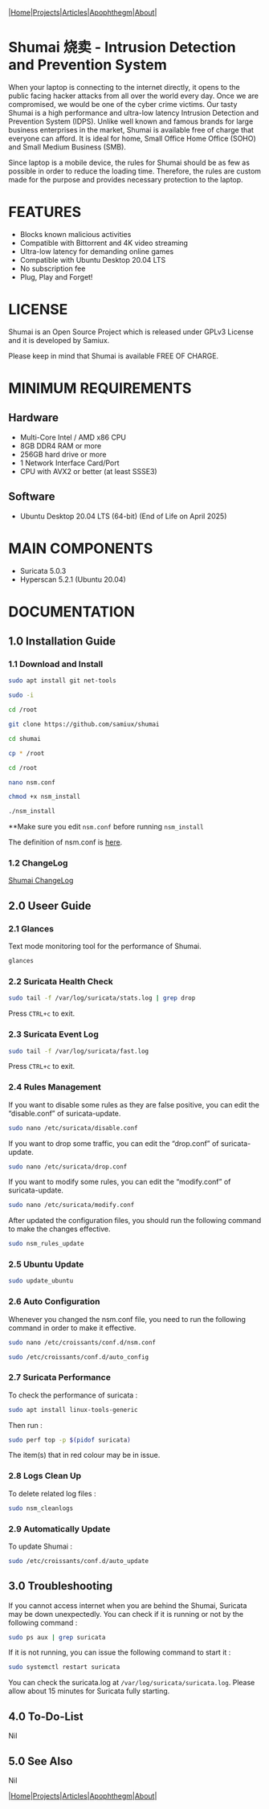 |[Home](/README.md)|[Projects](/projects.md)|[Articles](/articles.md)|[Apophthegm](/apophthegm.md)|[About](/about.md)|

# **Shumai 烧卖 - Intrusion Detection and Prevention System**

When your laptop is connecting to the internet directly, it opens to the public facing hacker attacks from all over the world every day.  Once we are compromised, we would be one of the cyber crime victims.  Our tasty Shumai is a high performance and ultra-low latency Intrusion Detection and Prevention System (IDPS).  Unlike well known and famous brands for large business enterprises in the market, Shumai is available free of charge that everyone can afford.  It is ideal for home, Small Office Home Office (SOHO) and Small Medium Business (SMB).

Since laptop is a mobile device, the rules for Shumai should be as few as possible in order to reduce the loading time.  Therefore, the rules are custom made for the purpose and provides necessary protection to the laptop.

# FEATURES

- Blocks known malicious activities  
- Compatible with Bittorrent and 4K video streaming  
- Ultra-low latency for demanding online games  
- Compatible with Ubuntu Desktop 20.04 LTS  
- No subscription fee  
- Plug, Play and Forget!  

# LICENSE

Shumai is an Open Source Project which is released under GPLv3 License and it is developed by Samiux.

Please keep in mind that Shumai is available 	FREE OF CHARGE.

# MINIMUM REQUIREMENTS

## Hardware

- Multi-Core Intel / AMD x86 CPU  
- 8GB DDR4 RAM or more  
- 256GB hard drive or more  
- 1 Network Interface Card/Port   
- CPU with AVX2 or better (at least SSSE3)  

## Software

- Ubuntu Desktop 20.04 LTS (64-bit) (End of Life on April 2025)

# MAIN COMPONENTS

- Suricata 5.0.3  
- Hyperscan 5.2.1 (Ubuntu 20.04)  

# DOCUMENTATION

## 1.0 Installation Guide

### 1.1 Download and Install

```bash
sudo apt install git net-tools

sudo -i

cd /root

git clone https://github.com/samiux/shumai

cd shumai

cp * /root

cd /root

nano nsm.conf

chmod +x nsm_install

./nsm_install
```

**Make sure you edit ```nsm.conf``` before running ```nsm_install```

The definition of nsm.conf is [here](https://samiux.github.io/nsmconf-hidps).

### 1.2 ChangeLog

[Shumai ChangeLog](https://samiux.github.io/changelog)

## 2.0 Useer Guide

### 2.1 Glances

Text mode monitoring tool for the performance of Shumai.

```bash
glances
```

### 2.2 Suricata Health Check

```bash
sudo tail -f /var/log/suricata/stats.log | grep drop
```

Press ```CTRL+c``` to exit.

### 2.3 Suricata Event Log

```bash
sudo tail -f /var/log/suricata/fast.log
```

Press ```CTRL+c``` to exit.

### 2.4 Rules Management

If you want to disable some rules as they are false positive, you can edit the “disable.conf” of suricata-update.

```bash
sudo nano /etc/suricata/disable.conf
```

If you want to drop some traffic, you can edit the “drop.conf” of suricata-update.

```bash
sudo nano /etc/suricata/drop.conf
```

If you want to modify some rules, you can edit the “modify.conf” of suricata-update.

```bash
sudo nano /etc/suricata/modify.conf
```

After updated the configuration files, you should run the following command to make the changes effective.

```bash
sudo nsm_rules_update
```

### 2.5 Ubuntu Update

```bash
sudo update_ubuntu
```

### 2.6 Auto Configuration

Whenever you changed the nsm.conf file, you need to run the following command in order to make it effective.

```bash
sudo nano /etc/croissants/conf.d/nsm.conf

sudo /etc/croissants/conf.d/auto_config
```

### 2.7 Suricata Performance

To check the performance of suricata :

```bash
sudo apt install linux-tools-generic
```

Then run :

```bash
sudo perf top -p $(pidof suricata)
```

The item(s) that in red colour may be in issue.

### 2.8 Logs Clean Up

To delete related log files :

```bash
sudo nsm_cleanlogs
```

### 2.9 Automatically Update

To update Shumai :

```bash
sudo /etc/croissants/conf.d/auto_update
```

## 3.0 Troubleshooting

If you cannot access internet when you are behind the Shumai, Suricata may be down unexpectedly. You can check if it is running or not by the following command :

```bash
sudo ps aux | grep suricata
```

If it is not running, you can issue the following command to start it :

```bash
sudo systemctl restart suricata
```

You can check the suricata.log at ```/var/log/suricata/suricata.log```. Please allow about 15 minutes for Suricata fully starting.

## 4.0 To-Do-List

Nil

## 5.0 See Also

Nil

|[Home](/README.md)|[Projects](/projects.md)|[Articles](/articles.md)|[Apophthegm](/apophthegm.md)|[About](/about.md)|

